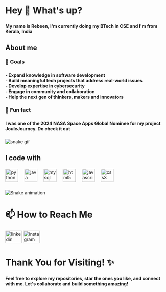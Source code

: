 <h1 align="left">Hey 👋 What's up?</h1>

###

<h4 align="left">My name is Rebeen, I'm currently doing my BTech in CSE and  I'm from Kerala, India</h4>

###

<h2 align="left">About me</h2>

###

<h3 align="left">🎯 Goals</h3>

###

<h4 align="left">-  Expand knowledge in software development <br>- Build meaningful tech projects that address real-world issues<br>- Develop expertise in cybersecurity <br>- Engage in community and collaboration <br>- Help the next gen of thinkers, makers and innovators</h4>

###

<h3 align="left">🎲 Fun fact</h3>

###

<h4 align="left">I was one of the 2024 NASA Space Apps Global Nominee for my project JouleJourney. Do check it out</h4>

###
![snake gif](https://github.com/rbn-tms-grg/rbn-tms-grg/blob/output/github-contribution-grid-snake.gif)

<h2 align="left">I code with</h2>

###

<div align="left">
  <img src="https://cdn.jsdelivr.net/gh/devicons/devicon/icons/python/python-original.svg" height="40" alt="python logo"  />
  <img width="12" />
  <img src="https://cdn.jsdelivr.net/gh/devicons/devicon/icons/java/java-original.svg" height="40" alt="java logo"  />
  <img width="12" />
  <img src="https://cdn.jsdelivr.net/gh/devicons/devicon/icons/mysql/mysql-original.svg" height="40" alt="mysql logo"  />
  <img width="12" />
  <img src="https://cdn.jsdelivr.net/gh/devicons/devicon/icons/html5/html5-original.svg" height="40" alt="html5 logo"  />
  <img width="12" />
  <img src="https://cdn.jsdelivr.net/gh/devicons/devicon/icons/javascript/javascript-original.svg" height="40" alt="javascript logo"  />
  <img width="12" />
  <img src="https://cdn.jsdelivr.net/gh/devicons/devicon/icons/css3/css3-original.svg" height="40" alt="css3 logo"  />
</div>

###

<img src="https://raw.githubusercontent.com/rbn-tms-grg/rbn-tms-grg/output/snake.svg" alt="Snake animation" />

###

<h1 align="left">📫 How to Reach Me</h1>

###

<div align="left">
  <img src="https://raw.githubusercontent.com/maurodesouza/profile-readme-generator/master/src/assets/icons/social/linkedin/default.svg" width="52" height="40" alt="linkedin logo"  />
  <img src="https://raw.githubusercontent.com/maurodesouza/profile-readme-generator/master/src/assets/icons/social/instagram/default.svg" width="52" height="40" alt="instagram logo"  />
 
</div>

###

<h1 align="left">Thank You for Visiting! ✨</h1>

###

<h4 align="left">Feel free to explore my repositories, star the ones you like, and connect with me. Let's collaborate and build something amazing!</h4>

###
